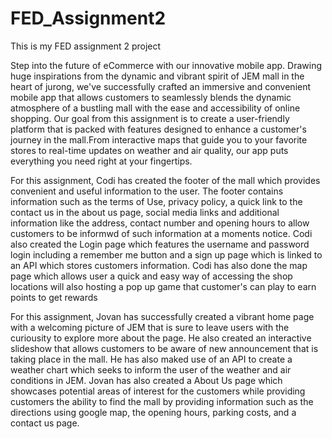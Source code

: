 # FED_Assignment2
This is my FED assignment 2 project

Step into the future of eCommerce with our innovative mobile app. Drawing huge inspirations from the dynamic and vibrant spirit of JEM mall in the heart of jurong, we've successfully crafted an immersive and convenient mobile app that allows customers to seamlessly blends the dynamic atmosphere of a bustling mall with the ease and accessibility of online shopping. Our goal from this assignment is to create a user-friendly platform that is packed with features designed to enhance a customer's journey in the mall.From interactive maps that guide you to your favorite stores to real-time updates on weather and air quality, our app puts everything you need right at your fingertips.

For this assignment, Codi has created the footer of the mall which provides convenient and useful information to the user. The footer contains information such as the terms of Use, privacy policy, a quick link to the contact us in the about us page, social media links and additional information like the address, contact number and opening hours to allow customers to be informwd of such information at a moments notice. Codi also created the Login page which features the username and password login including a remember me button and a sign up page which is linked to an API which stores customers information. Codi has also done the map page which allows user a quick and easy way of accessing the shop locations will also hosting a pop up game that customer's can play to earn points to get rewards

For this assignment, Jovan has successfully created a vibrant home page with a welcoming picture of JEM that is sure to leave users with the curiousity to explore more about the page. He also created an interactive slideshow that allows customers to be aware of new announcement that is taking place in the mall. He has also maked use of an API to create a weather chart which seeks to inform the user of the weather and air conditions in JEM. Jovan has also created a About Us page which showcases potential areas of interest for the customers while providing customers the ability to find the mall by providing information such as the directions using google map, the opening hours, parking costs, and a contact us page.
